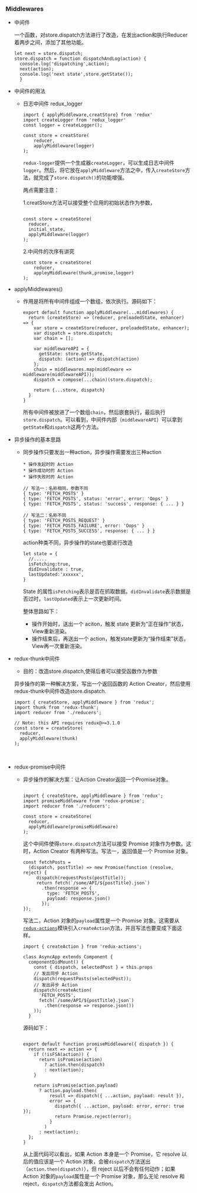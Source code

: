 ### Middlewares

* 中间件

  一个函数，对store.dispatch方法进行了改造，在发出action和执行Reducer着两步之间，添加了其他功能。

  ```
  let next = store.dispatch;
  store.dispatch = function dispatchAndLog(action) {
    console.log('dispatching',action);
    next(action);
    console.log('next state',store.getState());
    }
  ```

* 中间件的用法

  * 日志中间件     redux_logger

    ```
    import { applyMiddleware,creatStore} from 'redux'
    import createLogger from 'redux_logger'
    const logger = createLogger();

    const store = creatStore(
    	reducer,
    	applyMiddleware(logger)
    );
    ```

    `redux-logger`提供一个生成器`createLogger`，可以生成日志中间件`logger`。然后，将它放在`applyMiddleware`方法之中，传入`createStore`方法，就完成了`store.dispatch()`的功能增强。

    两点需要注意：

    1.creatStore方法可以接受整个应用的初始状态作为参数，

    ```

    const store = createStore(
      reducer,
      initial_state,
      applyMiddleware(logger)
    );
    ```

    2.中间件的次序有讲究

    ```
    const store = createStore(
    	reducer,
    	appleyMiddleware(thunk,promise,logger)
    );
    ```

* applyMiddlewares()

  * 作用是将所有中间件组成一个数组，依次执行。源码如下：

    ```
    export default function applyMiddleware(...middlewares) {
      return (createStore) => (reducer, preloadedState, enhancer) => {
        var store = createStore(reducer, preloadedState, enhancer);
        var dispatch = store.dispatch;
        var chain = [];

        var middlewareAPI = {
          getState: store.getState,
          dispatch: (action) => dispatch(action)
        };
        chain = middlewares.map(middleware => middleware(middlewareAPI));
        dispatch = compose(...chain)(store.dispatch);

        return {...store, dispatch}
      }
    }
    ```

    所有中间件被放进了一个数组`chain`，然后嵌套执行，最后执行`store.dispatch`。可以看到，中间件内部（`middlewareAPI`）可以拿到`getState`和`dispatch`这两个方法。

* 异步操作的基本思路

  * 同步操作只要发出一种action，异步操作需要发出三种action

    ```
    * 操作发起时的 Action
    * 操作成功时的 Action
    * 操作失败时的 Action
    ```

    ```
    // 写法一：名称相同，参数不同
    { type: 'FETCH_POSTS' }
    { type: 'FETCH_POSTS', status: 'error', error: 'Oops' }
    { type: 'FETCH_POSTS', status: 'success', response: { ... } }

    // 写法二：名称不同
    { type: 'FETCH_POSTS_REQUEST' }
    { type: 'FETCH_POSTS_FAILURE', error: 'Oops' }
    { type: 'FETCH_POSTS_SUCCESS', response: { ... } }

    ```

    action种类不同，异步操作的state也要进行改造

    ```
    let state = {
      //.....
      isFetching:true,
      didInvalidate : true,
      lastUpdated:'xxxxxx',
    }
    ```

    State 的属性`isFetching`表示是否在抓取数据。`didInvalidate`表示数据是否过时，`lastUpdated`表示上一次更新时间。

    整体思路如下：

    * 操作开始时，送出一个 aciton，触发 state 更新为“正在操作”状态，View重新渲染。
    * 操作结束后，再送出一个 action，触发state更新为“操作结束”状态，View再一次重新渲染。

* redux-thunk中间件

  * 目的：改造store.dispatch,使得后者可以接受函数作为参数

  异步操作的第一种解决方案，写出一个返回函数的 Action Creator，然后使用redux-thunk中间件改造store.dispatch.

  ```
  import { createStore, applyMiddleware } from 'redux';
  import thunk from 'redux-thunk';
  import reducer from './reducers';

  // Note: this API requires redux@>=3.1.0
  const store = createStore(
    reducer,
    applyMiddleware(thunk)
  );

  ```

  ​

* redux-promise中间件

  * 异步操作的解决方案：让Action Creator返回一个Promise对象。

    ```

    import { createStore, applyMiddleware } from 'redux';
    import promiseMiddleware from 'redux-promise';
    import reducer from './reducers';

    const store = createStore(
      reducer,
      applyMiddleware(promiseMiddleware)
    );
    ```

    这个中间件使得`store.dispatch`方法可以接受 Promise 对象作为参数。这时，Action Creator 有两种写法。写法一，返回值是一个 Promise 对象。

    ```
    const fetchPosts = 
      (dispatch, postTitle) => new Promise(function (resolve, reject) {
         dispatch(requestPosts(postTitle));
         return fetch(`/some/API/${postTitle}.json`)
           .then(response => {
             type: 'FETCH_POSTS',
             payload: response.json()
           });
    });

    ```

    写法二，Action 对象的`payload`属性是一个 Promise 对象。这需要从[`redux-actions`](https://github.com/acdlite/redux-actions)模块引入`createAction`方法，并且写法也要变成下面这样。

    ```
    import { createAction } from 'redux-actions';

    class AsyncApp extends Component {
      componentDidMount() {
        const { dispatch, selectedPost } = this.props
        // 发出同步 Action
        dispatch(requestPosts(selectedPost));
        // 发出异步 Action
        dispatch(createAction(
          'FETCH_POSTS', 
          fetch(`/some/API/${postTitle}.json`)
            .then(response => response.json())
        ));
      }
    ```

    源码如下：

    ```

    export default function promiseMiddleware({ dispatch }) {
      return next => action => {
        if (!isFSA(action)) {
          return isPromise(action)
            ? action.then(dispatch)
            : next(action);
        }

        return isPromise(action.payload)
          ? action.payload.then(
              result => dispatch({ ...action, payload: result }),
              error => {
                dispatch({ ...action, payload: error, error: true });
                return Promise.reject(error);
              }
            )
          : next(action);
      };
    }
    ```

    从上面代码可以看出，如果 Action 本身是一个 Promise，它 resolve 以后的值应该是一个 Action 对象，会被`dispatch`方法送出（`action.then(dispatch)`），但 reject 以后不会有任何动作；如果 Action 对象的`payload`属性是一个 Promise 对象，那么无论 resolve 和 reject，`dispatch`方法都会发出 Action。

    ​
